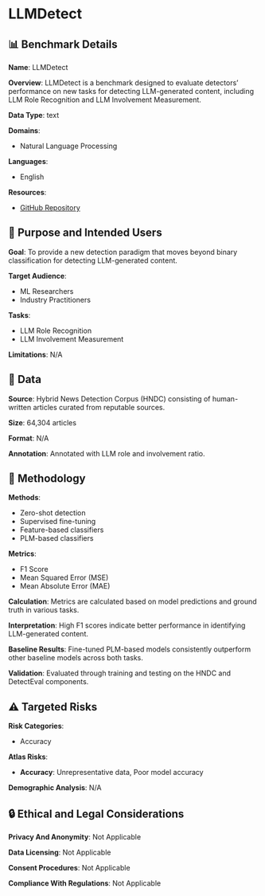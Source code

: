 # LLMDetect

## 📊 Benchmark Details

**Name**: LLMDetect

**Overview**: LLMDetect is a benchmark designed to evaluate detectors’ performance on new tasks for detecting LLM-generated content, including LLM Role Recognition and LLM Involvement Measurement.

**Data Type**: text

**Domains**:
- Natural Language Processing

**Languages**:
- English

**Resources**:
- [GitHub Repository](https://github.com/ZihaoCheng123/LLMDetect)

## 🎯 Purpose and Intended Users

**Goal**: To provide a new detection paradigm that moves beyond binary classification for detecting LLM-generated content.

**Target Audience**:
- ML Researchers
- Industry Practitioners

**Tasks**:
- LLM Role Recognition
- LLM Involvement Measurement

**Limitations**: N/A

## 💾 Data

**Source**: Hybrid News Detection Corpus (HNDC) consisting of human-written articles curated from reputable sources.

**Size**: 64,304 articles

**Format**: N/A

**Annotation**: Annotated with LLM role and involvement ratio.

## 🔬 Methodology

**Methods**:
- Zero-shot detection
- Supervised fine-tuning
- Feature-based classifiers
- PLM-based classifiers

**Metrics**:
- F1 Score
- Mean Squared Error (MSE)
- Mean Absolute Error (MAE)

**Calculation**: Metrics are calculated based on model predictions and ground truth in various tasks.

**Interpretation**: High F1 scores indicate better performance in identifying LLM-generated content.

**Baseline Results**: Fine-tuned PLM-based models consistently outperform other baseline models across both tasks.

**Validation**: Evaluated through training and testing on the HNDC and DetectEval components.

## ⚠️ Targeted Risks

**Risk Categories**:
- Accuracy

**Atlas Risks**:
- **Accuracy**: Unrepresentative data, Poor model accuracy

**Demographic Analysis**: N/A

## 🔒 Ethical and Legal Considerations

**Privacy And Anonymity**: Not Applicable

**Data Licensing**: Not Applicable

**Consent Procedures**: Not Applicable

**Compliance With Regulations**: Not Applicable
